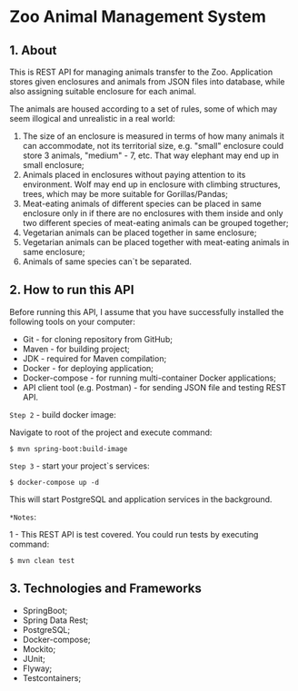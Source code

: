 # Zoo Animal Management System

## 1. About
This is REST API for managing animals transfer to the Zoo.
Application stores given enclosures and animals from JSON files into database, while also assigning suitable enclosure for each animal.

The animals are housed according to a set of rules, some of which may seem illogical and unrealistic in a real world:
1. The size of an enclosure is measured in terms of how many animals it can accommodate, not its territorial size, e.g. "small" enclosure could store 3 animals, "medium" - 7, etc. That way elephant may end up in small enclosure;
2. Animals placed in enclosures without paying attention to its environment. Wolf may end up in enclosure with climbing structures, trees, which may be more suitable for Gorillas/Pandas;
3. Meat-eating animals of different species can be placed in same enclosure only in if there are no enclosures with them inside and only two different species of meat-eating animals can be grouped together;
4. Vegetarian animals can be placed together in same enclosure;
5. Vegetarian animals can be placed together with meat-eating animals in same enclosure; 
6. Animals of same species can`t be separated.

## 2. How to run this API
Before running this API, I assume that you have successfully installed the following tools on your computer:
- Git - for cloning repository from GitHub;
- Maven - for building project;
- JDK - required for Maven compilation;
- Docker - for deploying application;
- Docker-compose - for running multi-container Docker applications;
- API client tool (e.g. Postman) - for sending JSON file and testing REST API.


`Step 2` - build docker image:

Navigate to root of the project and execute command:

    $ mvn spring-boot:build-image

`Step 3` - start your project`s services:

    $ docker-compose up -d

This will start PostgreSQL and application services in the background.

`*Notes`:

1 - This REST API is test covered. You could run tests by executing command:

    $ mvn clean test

## 3. Technologies and Frameworks

- SpringBoot;
- Spring Data Rest;
- PostgreSQL;
- Docker-compose;
- Mockito;
- JUnit;
- Flyway;
- Testcontainers;